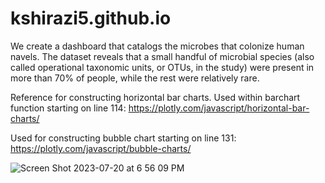 # kshirazi5.github.io

We create a dashboard that catalogs the microbes that colonize human navels.
The dataset reveals that a small handful of microbial species (also called operational taxonomic units, or OTUs, in the study) were present in more than 70% of people, while the rest were relatively rare.

Reference for constructing horizontal bar charts. Used within barchart function starting on line 114:
https://plotly.com/javascript/horizontal-bar-charts/

Used for constructing bubble chart starting on line 131:
https://plotly.com/javascript/bubble-charts/

![Screen Shot 2023-07-20 at 6 56 09 PM](https://github.com/kshirazi5/kshirazi5.github.io/assets/116853144/6ccfd8d8-dc0a-4351-9c67-c848c82efc85)
